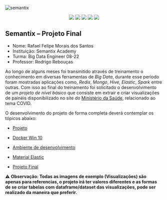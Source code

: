 ![semantix](https://user-images.githubusercontent.com/96312454/183932127-9120058a-683c-4215-a962-1a9823ea4ffa.jpg) 


<p align="center">
    <img src="http://img.shields.io/static/v1?label=STATUS&message=EM%20DESENVOLVIMENTO&color=RED&style=for-the-badge"/>
    <img src="https://img.shields.io/badge/Docker-2CA5E0?style=for-the-badge&logo=docker&logoColor=white"/>
    <img src="https://img.shields.io/badge/Hadoop-FFFFFF?style=for-the-badge&logo=hadoop&logoColor=#E35A16"/>
    <img src="https://img.shields.io/badge/Apache_Spark-FFFFFF?style=for-the-badge&logo=apachespark&logoColor=#E35A16"/>
	<img src="https://img.shields.io/badge/Elastic_Search-005571?style=for-the-badge&logo=elasticsearch&logoColor=white"/>
</p>

## Semantix – Projeto Final



* Nome: Rafael Felipe Morais dos Santos
* Instituição: Semantix Academy
* Turma: Big Data Engineer 08-22
* Professor: Rodrigo Rebouças



Ao longo de alguns meses foi transmitido através de treinamento o conhecimento em diversas ferramentas de *Big Data*, durante esse período foram mostradas aplicações como, *Redis*, *Mongo*, *Hive*, *Elastic*, *Spark* entre outras.
Com isso ao final do treinamento foi solicitado o desenvolvimento de um *projeto de nível básico* que consiste em extrair e criar visualizações de painéis disponibilizado no site do [Ministério da Saúde](https://covid.saude.gov.br/), relacionado ao tema COVID.

O desenvolvimento do projeto de forma completa deverá contemplar os tópicos abaixo:

- [Projeto](https://github.com/rafaeldata21/projeto_final_semantix/blob/main/projeto_final_spark.pdf/)

- [Docker Win 10](https://github.com/rafaeldata21/projeto_final_semantix/blob/main/configura%C3%A7%C3%A3o_docker.md/)

- [Ambiente de desenvolvimento](https://github.com/rafaeldata21/projeto_final_semantix/blob/main/Preparando%20Ambiente%20de%20Desenvolvimento.md/)

- [Material Elastic](https://github.com/rafaeldata21/projeto_final_semantix/tree/main/elastic/)

- [Projeto Final](https://github.com/rafaeldata21/projeto_final_semantix/blob/main/projeto_final.ipynb/)


⚠ **Observação: Todas as imagens de exemplo (Visualizações) são apenas para referencias, o projeto irá ter valores diferentes e as formas de se criar tabelas com dataframe/dataset das visualizações, pode ser realizado da maneira que preferir.**
